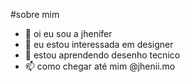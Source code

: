 #sobre mim 
- 👋 oi eu sou a jhenifer 
- 👀 eu estou interessada em designer 
- 🌱 estou aprendendo desenho tecnico 
- 📫 como chegar até mim @jhenii.mo 


